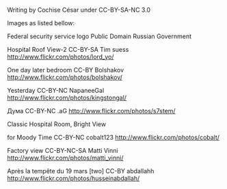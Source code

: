 Writing by Cochise César under CC-BY-SA-NC 3.0

Images as listed bellow:

Federal security service logo          Public Domain  Russian Government

Hospital Roof View-2                   CC-BY-SA       Tim suess http://www.flickr.com/photos/lord_yo/

One day later bedroom                  CC-BY          Bolshakov http://www.flickr.com/photos/bolshakov/

Yesterday                              CC-BY-NC       NapaneeGal http://www.flickr.com/photos/kingstongal/

Дума                                   CC-BY-NC       .aG http://www.flickr.com/photos/s7stem/

Classic Hospital Room, Bright View 

for Moody Time                         CC-BY-NC       cobalt123 http://www.flickr.com/photos/cobalt/

Factory view                           CC-BY-NC-SA    Matti Vinni http://www.flickr.com/photos/matti_vinni/

Après la tempête du 19 mars [two]      CC-BY          abdallahh http://www.flickr.com/photos/husseinabdallah/